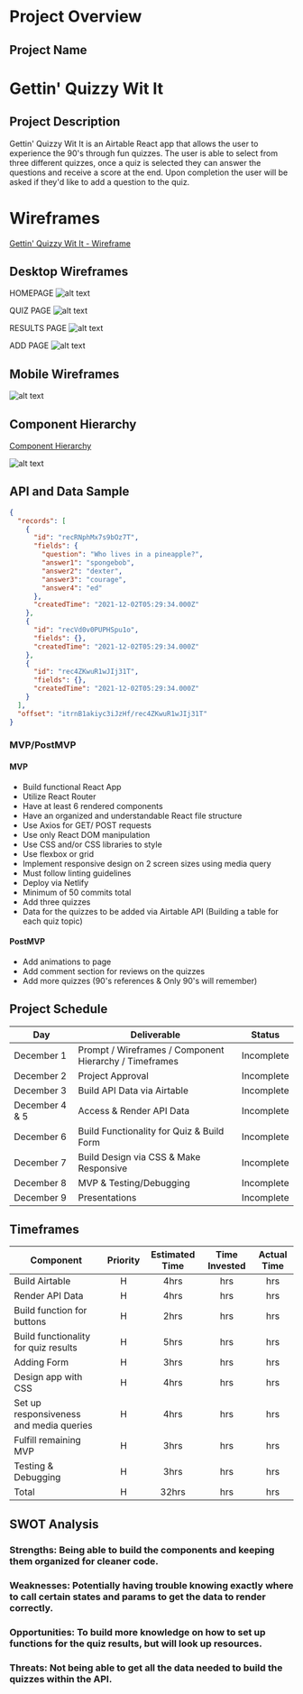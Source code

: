# Project Overview

## Project Name

# Gettin' Quizzy Wit It

## Project Description

Gettin' Quizzy Wit It is an Airtable React app that allows the user to experience the 90's through fun quizzes. The user is able to select from three different quizzes, once a quiz is selected they can answer the questions and receive a score at the end. Upon completion the user will be asked if they'd like to add a question to the quiz.

# Wireframes

[Gettin' Quizzy Wit It - Wireframe](https://www.figma.com/file/SW9W5mMHD7wbcgxt2gVM2y/Gettin'-Quizzy-Wit-It?node-id=0%3A1 "Wireframe")

## Desktop Wireframes

HOMEPAGE
![alt text][wireframe]

[wireframe]: https://i.ibb.co/nzNtkfN/Screen-Shot-2021-12-01-at-10-32-35-PM.png "Desktop Wireframe - Homepage"

QUIZ PAGE
![alt text][wireframe1]

[wireframe1]: https://i.ibb.co/dbH3tfn/Screen-Shot-2021-12-01-at-10-32-51-PM.png "Desktop Wireframe - Quiz Page"

RESULTS PAGE
![alt text][wireframe2]

[wireframe2]: https://i.ibb.co/X8ZhTQP/Screen-Shot-2021-12-01-at-10-33-17-PM.png "Desktop Wireframe - Results Page"

ADD PAGE
![alt text][wireframe3]

[wireframe3]: https://i.ibb.co/yW1Sw0s/Screen-Shot-2021-12-01-at-10-33-36-PM.png "Desktop Wireframe - ADD Page"

## Mobile Wireframes

![alt text][wireframe4]

[wireframe4]: https://i.ibb.co/Vjph6Rw/Screen-Shot-2021-12-01-at-10-50-27-PM.png "Desktop Wireframe - Homepage"

## Component Hierarchy

[Component Hierarchy](https://www.figma.com/file/54thvJOSQ4pQPoVGKF58PU/Gettin'-Quizzy-Wit-It---Component-Hierarchy?node-id=0%3A1)

![alt text][component-hierarchy]

[component-hierarchy]: https://i.ibb.co/LP2LYz3/Screen-Shot-2021-12-01-at-11-21-24-PM.png "Component Hierarchy"

## API and Data Sample

```json
{
  "records": [
    {
      "id": "recRNphMx7s9bOz7T",
      "fields": {
        "question": "Who lives in a pineapple?",
        "answer1": "spongebob",
        "answer2": "dexter",
        "answer3": "courage",
        "answer4": "ed"
      },
      "createdTime": "2021-12-02T05:29:34.000Z"
    },
    {
      "id": "recVd0v0PUPHSpu1o",
      "fields": {},
      "createdTime": "2021-12-02T05:29:34.000Z"
    },
    {
      "id": "rec4ZKwuR1wJIj31T",
      "fields": {},
      "createdTime": "2021-12-02T05:29:34.000Z"
    }
  ],
  "offset": "itrnB1akiyc3iJzHf/rec4ZKwuR1wJIj31T"
}
```

### MVP/PostMVP

#### MVP

- Build functional React App
- Utilize React Router
- Have at least 6 rendered components
- Have an organized and understandable React file structure
- Use Axios for GET/ POST requests
- Use only React DOM manipulation
- Use CSS and/or CSS libraries to style
- Use flexbox or grid
- Implement responsive design on 2 screen sizes using media query
- Must follow linting guidelines
- Deploy via Netlify
- Minimum of 50 commits total
- Add three quizzes
- Data for the quizzes to be added via Airtable API (Building a table for each quiz topic)

#### PostMVP

- Add animations to page
- Add comment section for reviews on the quizzes
- Add more quizzes (90's references & Only 90's will remember)

## Project Schedule

| Day            | Deliverable                                            | Status     |
| -------------- | ------------------------------------------------------ | ---------- |
| December 1     | Prompt / Wireframes / Component Hierarchy / Timeframes | Incomplete |
| December 2     | Project Approval                                       | Incomplete |
| December 3     | Build API Data via Airtable                            | Incomplete |
| December 4 & 5 | Access & Render API Data                               | Incomplete |
| December 6     | Build Functionality for Quiz & Build Form              | Incomplete |
| December 7     | Build Design via CSS & Make Responsive                 | Incomplete |
| December 8     | MVP & Testing/Debugging                                | Incomplete |
| December 9     | Presentations                                          | Incomplete |

## Timeframes

| Component                               | Priority | Estimated Time | Time Invested | Actual Time |
| --------------------------------------- | :------: | :------------: | :-----------: | :---------: |
| Build Airtable                          |    H     |      4hrs      |      hrs      |     hrs     |
| Render API Data                         |    H     |      4hrs      |      hrs      |     hrs     |
| Build function for buttons              |    H     |      2hrs      |      hrs      |     hrs     |
| Build functionality for quiz results    |    H     |      5hrs      |      hrs      |     hrs     |
| Adding Form                             |    H     |      3hrs      |      hrs      |     hrs     |
| Design app with CSS                     |    H     |      4hrs      |      hrs      |     hrs     |
| Set up responsiveness and media queries |    H     |      4hrs      |      hrs      |     hrs     |
| Fulfill remaining MVP                   |    H     |      3hrs      |      hrs      |     hrs     |
| Testing & Debugging                     |    H     |      3hrs      |      hrs      |     hrs     |
| Total                                   |    H     |     32hrs      |      hrs      |     hrs     |

## SWOT Analysis

### Strengths: Being able to build the components and keeping them organized for cleaner code.

### Weaknesses: Potentially having trouble knowing exactly where to call certain states and params to get the data to render correctly.

### Opportunities: To build more knowledge on how to set up functions for the quiz results, but will look up resources.

### Threats: Not being able to get all the data needed to build the quizzes within the API.
